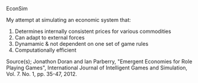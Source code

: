EconSim

My attempt at simulating an economic system that:
1. Determines internally consistent prices for various commodities 
2. Can adapt to external forces
3. Dynamamic & not dependent on one set of game rules
4. Computationally efficient

Source(s);
Jonathon Doran and Ian Parberry, "Emergent Economies for Role Playing Games", International Journal of Intelligent Games and Simulation, Vol. 7. No. 1, pp. 35-47, 2012.
